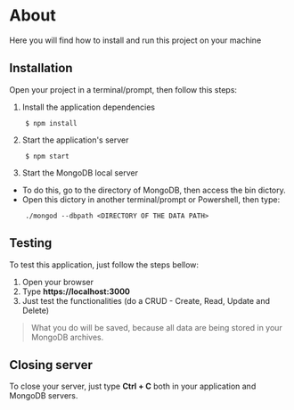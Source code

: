 # About
Here you will find how to install and run this project on your machine

## Installation
Open your project in a terminal/prompt, then follow this steps:

1. Install the application dependencies 
```
    $ npm install
```
2. Start the application's server
```    
    $ npm start
```
3. Start the MongoDB local server
  
- To do this, go to the directory of MongoDB, then access the bin dictory.
- Open this dictory in another terminal/prompt or Powershell, then type:
```    
    ./mongod --dbpath <DIRECTORY OF THE DATA PATH>
```  

## Testing
To test this application, just follow the steps bellow:
1. Open your browser
2. Type **https://localhost:3000**
3. Just test the functionalities (do a CRUD - Create, Read, Update and Delete)

> What you do will be saved, because all data are being stored in your MongoDB archives.

## Closing server
To close your server, just type **Ctrl + C** both in your application and MongoDB servers. 
